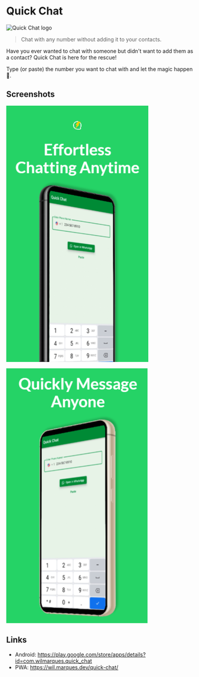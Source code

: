# Quick Chat

![Quick Chat logo](./assets/quick-chat-feature-graphic.png)

> Chat with any number without adding it to your contacts.

Have you ever wanted to chat with someone but didn't want to add them as a contact?
Quick Chat is here for the rescue!

Type (or paste) the number you want to chat with and let the magic happen 🙂.

## Screenshots

![Quick Chat screenshot](./assets/screenshots/quick-chat-screenshot-1.png)

![Quick Chat screenshot](./assets/screenshots/quick-chat-screenshot-2.png)

## Links

- Android: <https://play.google.com/store/apps/details?id=com.wilmarques.quick_chat>
- PWA: <https://wil.marques.dev/quick-chat/>
